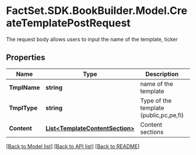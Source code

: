 # FactSet.SDK.BookBuilder.Model.CreateTemplatePostRequest
The request body allows users to input the name of the template, ticker

## Properties

Name | Type | Description | Notes
------------ | ------------- | ------------- | -------------
**TmplName** | **string** | name of the template | [optional] 
**TmplType** | **string** | Type of the template (public,pc,pe,fi) | [optional] 
**Content** | [**List&lt;TemplateContentSection&gt;**](TemplateContentSection.md) | Content sections | [optional] 

[[Back to Model list]](../README.md#documentation-for-models) [[Back to API list]](../README.md#documentation-for-api-endpoints) [[Back to README]](../README.md)


